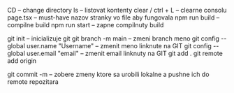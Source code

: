 
CD – change directory
ls – listovat kontenty
clear / ctrl + L – clearne consolu
page.tsx – must-have nazov stranky vo file aby fungovala
npm run build – compilne build
npm run start – zapne compilnuty build


git init – inicializuje git
git branch -m main – zmeni branch meno
git config --global user.name "Username" – zmenit meno linknute na GIT
git config --global user.email "email" – zmenit email linknuty na GIT
git add .
git remote add origin <github-url>



git commit -m – zobere zmeny ktore sa urobili lokalne a pushne ich do remote repozitara
      